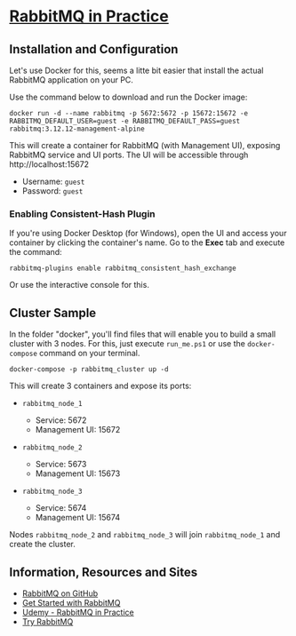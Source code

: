 # [RabbitMQ in Practice](https://www.udemy.com/course/rabbitmq-in-practice/)

## Installation and Configuration

Let's use Docker for this, seems a litte bit easier that install the actual RabbitMQ application on your PC.

Use the command below to download and run the Docker image:

`docker run -d --name rabbitmq -p 5672:5672 -p 15672:15672 -e RABBITMQ_DEFAULT_USER=guest -e RABBITMQ_DEFAULT_PASS=guest rabbitmq:3.12.12-management-alpine`

This will create a container for RabbitMQ (with Management UI), exposing RabbitMQ service and UI ports. The UI will be accessible through http://localhost:15672

- Username: `guest`
- Password: `guest`

### Enabling Consistent-Hash Plugin

If you're using Docker Desktop (for Windows), open the UI and access your container by clicking the container's name.
Go to the **Exec** tab and execute the command:

`rabbitmq-plugins enable rabbitmq_consistent_hash_exchange`

Or use the interactive console for this.

## Cluster Sample

In the folder "docker", you'll find files that will enable you to build a small cluster with 3 nodes. For this, just execute `run_me.ps1` or use the `docker-compose` command on your terminal.

`docker-compose -p rabbitmq_cluster up -d`

This will create 3 containers and expose its ports:

- `rabbitmq_node_1`
	- Service: 5672
	- Management UI: 15672

- `rabbitmq_node_2`
	- Service: 5673
	- Management UI: 15673

- `rabbitmq_node_3`
	- Service: 5674
	- Management UI: 15674

Nodes `rabbitmq_node_2` and `rabbitmq_node_3` will join `rabbitmq_node_1` and create the cluster.

## Information, Resources and Sites

- [RabbitMQ on GitHub](https://github.com/rabbitmq/rabbitmq-server)
- [Get Started with RabbitMQ](https://rabbitmq.com/getstarted.html)
- [Udemy - RabbitMQ in Practice](https://rabbitmq.com/getstarted.html)
- [Try RabbitMQ](https://tryrabbitmq.com)